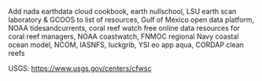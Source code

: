 Add nada earthdata cloud cookbook, earth nullschool, LSU earth scan laboratory & GCOOS to list of resources, Gulf of Mexico open data platform, NOAA tidesandcurrents, coral reef watch free online data resources for coral reef managers, NOAA coastwatch, FNMOC regional Navy coastal ocean model, NCOM, IASNFS, luckgrib, YSI eo app aqua, CORDAP clean reefs

USGS: https://www.usgs.gov/centers/cfwsc